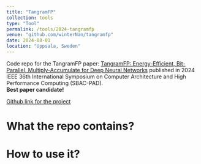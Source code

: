 ```yaml
---
title: "TangramFP"
collection: tools
type: "Tool"
permalink: /tools/2024-tangramfp
venue: "github.com/winterNan/tangramfp"
date: 2024-08-01
location: "Uppsala, Sweden"
---
```


Code repo for the TangramFP paper: [TangramFP: Energy-Efficient, Bit-Parallel, Multiply-Accumulate for Deep Neural Networks](https://ieeexplore.ieee.org/document/10763567) published in 2024 IEEE 36th International Symposium on Computer Architecture and High Performance Computing (SBAC-PAD). <br><b>Best paper candidate!</b>

[Github link for the project](https://github.com/winterNan/TangramFP)

What the repo contains?  
======

How to use it?  
======
